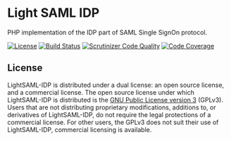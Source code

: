 # Light SAML IDP

PHP implementation of the IDP part of SAML Single SignOn protocol.

[![License](https://img.shields.io/packagist/l/lightsaml/lightsaml-idp.svg)](https://packagist.org/packages/lightsaml/lightsaml-idp)
[![Build Status](https://travis-ci.org/illuminateeducation/lightSAML-IDP.svg?branch=master)](https://travis-ci.org/illuminateeducation/lightSAML-IDP)
[![Scrutinizer Code Quality](https://scrutinizer-ci.com/g/lightSAML/lightSAML-IDP/badges/quality-score.png?b=master)](https://scrutinizer-ci.com/g/lightSAML/lightSAML-IDP/?branch=master)
[![Code Coverage](https://scrutinizer-ci.com/g/lightSAML/lightSAML-IDP/badges/coverage.png?b=master)](https://scrutinizer-ci.com/g/lightSAML/lightSAML-IDP/?branch=master)

## License

LightSAML-IDP is distributed under a dual license: an open source license, and a commercial license. The open
source license under which LightSAML-IDP is distributed is the [GNU Public License version 3](LICENSE) (GPLv3).
Users that are not distributing proprietary modifications, additions to, or derivatives of LightSAML-IDP,
do not require the legal protections of a commercial license. For other users, the GPLv3 does not suit their use
of LightSAML-IDP, commercial licensing is available.

